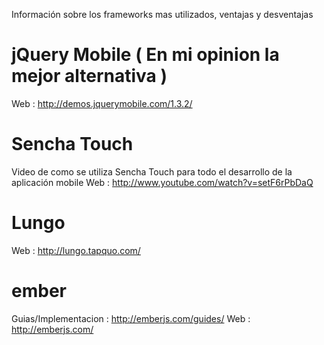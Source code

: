 Información sobre los frameworks mas utilizados, ventajas y desventajas


jQuery Mobile ( En mi opinion la mejor alternativa )
======
Web : http://demos.jquerymobile.com/1.3.2/

Sencha Touch
======
Video de como se utiliza Sencha Touch para todo el desarrollo de la aplicación mobile
Web : http://www.youtube.com/watch?v=setF6rPbDaQ

Lungo
======
Web : http://lungo.tapquo.com/

ember
======
Guias/Implementacion : http://emberjs.com/guides/
Web : http://emberjs.com/